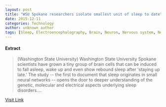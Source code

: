 ```yaml
---
layout: post
title: "WSU Spokane researchers isolate smallest unit of sleep to date"
date: 2015-12-11
categories: Technology
author: unknown author
tags: [Sleep, Electroencephalography, Brain, Neuron, Nervous system, Neuroscience, Biology, Physiology]
---
```





#### Extract
>(Washington State University) Washington State University Spokane scientists have grown a tiny group of brain cells that can be induced to fall asleep, wake up and even show rebound sleep after 'staying up late.' The study -- the first to document that sleep originates in small neural networks -- opens the door to deeper understanding of the genetic, molecular and electrical aspects underlying sleep disorders....



[Visit Link](http://www.eurekalert.org/pub_releases/2015-06/wsu-wsr060815.php)


